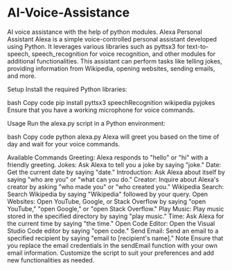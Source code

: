 # AI-Voice-Assistance
AI voice assistance with the help of python modules.
Alexa Personal Assistant
Alexa is a simple voice-controlled personal assistant developed using Python. It leverages various libraries such as pyttsx3 for text-to-speech, speech_recognition for voice recognition, and other modules for additional functionalities. This assistant can perform tasks like telling jokes, providing information from Wikipedia, opening websites, sending emails, and more.

Setup
Install the required Python libraries:

bash
Copy code
pip install pyttsx3 speechRecognition wikipedia pyjokes
Ensure that you have a working microphone for voice commands.

Usage
Run the alexa.py script in a Python environment:

bash
Copy code
python alexa.py
Alexa will greet you based on the time of day and wait for your voice commands.

Available Commands
Greeting: Alexa responds to "hello" or "hi" with a friendly greeting.
Jokes: Ask Alexa to tell you a joke by saying "joke."
Date: Get the current date by saying "date."
Introduction: Ask Alexa about itself by saying "who are you" or "what can you do."
Creator: Inquire about Alexa's creator by asking "who made you" or "who created you."
Wikipedia Search: Search Wikipedia by saying "Wikipedia" followed by your query.
Open Websites: Open YouTube, Google, or Stack Overflow by saying "open YouTube," "open Google," or "open Stack Overflow."
Play Music: Play music stored in the specified directory by saying "play music."
Time: Ask Alexa for the current time by saying "the time."
Open Code Editor: Open the Visual Studio Code editor by saying "open code."
Send Email: Send an email to a specified recipient by saying "email to [recipient's name]."
Note
Ensure that you replace the email credentials in the sendEmail function with your own email information.
Customize the script to suit your preferences and add new functionalities as needed.







